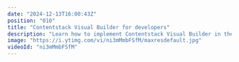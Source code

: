 ```yaml
---
date: "2024-12-13T16:00:43Z"
position: "010"
title: "Contentstack Visual Builder for developers"
description: "Learn how to implement Contentstack Visual Builder in the most minimal way possible. This video dives into the creating the code that makes it all work in Next.js.\n\nLearn more in our academy: https://contentstack.com/academy\nTalk to us on Discord: https://community.contentstack.com/\nTry Contentstack for free: https://www.contentstack.com/try-for-free"
image: "https://i.ytimg.com/vi/ni3mMmbFSfM/maxresdefault.jpg"
videoId: "ni3mMmbFSfM"
---
```


